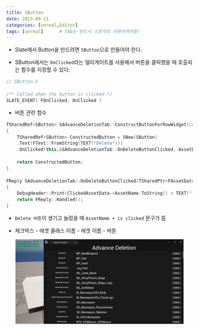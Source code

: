 ```yaml
---
title: SButton
date: 2023-09-11
categories: [unreal,Editor]
tags: [unreal]		# TAG는 반드시 소문자로 이루어져야함!
---
```


* Slate에서 Button을 만드려면 `SButton`으로 만들어야 한다.

* SButton에서는 `OnClicked`라는 델리게이트를 사용해서 버튼을 클릭했을 때 호출되는 함수를 지정할 수 있다.

```c++
// SButton.h

/** Called when the button is clicked */
SLATE_EVENT( FOnClicked, OnClicked )
```

* 버튼 관련 함수

```c++
TSharedRef<SButton> SAdvanceDeletionTab::ConstructButtonForRowWidget(const TSharedPtr<FAssetData>& AssetDataToDisplay)
{
	TSharedRef<SButton> ConstructedButton = SNew(SButton)
	.Text(FText::FromString(TEXT("Delete")))
	.OnClicked(this,&SAdvanceDeletionTab::OnDeleteButtonClicked, AssetDataToDisplay);

	return ConstructedButton;
}

FReply SAdvanceDeletionTab::OnDeleteButtonClicked(TSharedPtr<FAssetData> ClickedAssetData)
{
	DebugHeader::Print(ClickedAssetData->AssetName.ToString() + TEXT(" is clicked"),  FColor::Green);
	return FReply::Handled();	
}
```

* `Delete 버튼`이 생기고 눌렀을 때 `AssetName + is clicked` 문구가 뜸

* 체크박스 - 에셋 클래스 이름 - 에셋 이름 - 버튼

<center><img src="./../../../assets/img/Unreal/Editor/SButton/SButtonClicked.png" style="width: 90%; height: auto;"></center>